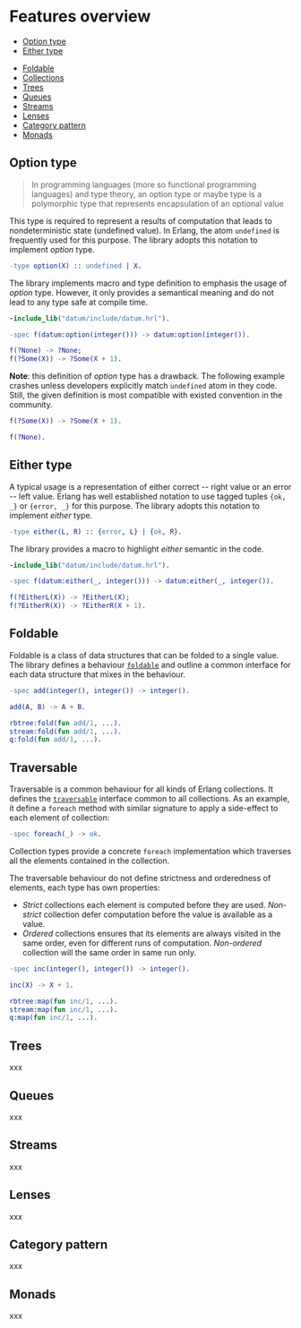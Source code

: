 # Features overview

* [Option type](#option-type)
* [Either type](#either-type)
<!-- * [Type safe cast](#type-safe-cast) -->
* [Foldable](#foldable)
* [Collections](#collections)
* [Trees](#trees)
* [Queues](#queues)
* [Streams](#stream)
* [Lenses](#lenses)
* [Category pattern](#category-pattern)
* [Monads](#monads)

## Option type

> In programming languages (more so functional programming languages) and type theory, an option type or maybe type is a polymorphic type that represents encapsulation of an optional value

This type is required to represent a results of computation that leads to nondeterministic state (undefined value). In Erlang, the atom `undefined` is frequently used for this purpose. The library adopts this notation to implement *option* type.

```erlang
-type option(X) :: undefined | X.
```

The library implements macro and type definition to emphasis the usage of *option* type. However, it only provides a semantical meaning and do not lead to any type safe at compile time. 

```erlang
-include_lib("datum/include/datum.hrl").

-spec f(datum:option(integer())) -> datum:option(integer()).

f(?None) -> ?None;    
f(?Some(X)) -> ?Some(X + 1).
```

**Note**: this definition of *option* type has a drawback. The following example crashes unless developers explicitly match `undefined` atom in they code. Still, the given definition is most compatible with existed convention in the community. 

```erlang
f(?Some(X)) -> ?Some(X + 1).

f(?None).
```

## Either type

A typical usage is a representation of either correct -- right value or an error -- left value. Erlang has well established notation to use tagged tuples `{ok, _}` or `{error, _}` for this purpose. The library adopts this notation to implement *either* type.

```erlang
-type either(L, R) :: {error, L} | {ok, R}.
```

The library provides a macro to highlight *either* semantic in the code.

```erlang
-include_lib("datum/include/datum.hrl").

-spec f(datum:either(_, integer())) -> datum:either(_, integer()).

f(?EitherL(X)) -> ?EitherL(X);    
f(?EitherR(X)) -> ?EitherR(X + 1).
```

<!--
## Type safe cast

TBD
-->

## Foldable

Foldable is a class of data structures that can be folded to a single value. The library defines a behaviour [`foldable`](src/foldable.erl) and outline a common interface for each data structure that mixes in the behaviour.

```erlang
-spec add(integer(), integer()) -> integer().

add(A, B) -> A + B.

rbtree:fold(fun add/1, ...).
stream:fold(fun add/1, ...).
q:fold(fun add/1, ...).
```

## Traversable

Traversable is a common behaviour for all kinds of Erlang collections. It defines the [`traversable`](src/traversable.erl) interface common to all collections. As an example, it define a `foreach` method with similar signature to apply a side-effect to each element of collection:

```erlang
-spec foreach(_) -> ok.
``` 
Collection types provide a concrete `foreach` implementation which traverses all the elements contained in the collection.    

The traversable behaviour do not define strictness and orderedness of elements, each type has own properties:

* *Strict* collections each element is computed before they are used. *Non-strict* collection defer computation before the value is available as a value.
* *Ordered* collections ensures that its elements are always visited in the same order, even for different runs of computation. *Non-ordered* collection will the same order in same run only.

```erlang
-spec inc(integer(), integer()) -> integer().

inc(X) -> X + 1.

rbtree:map(fun inc/1, ...).
stream:map(fun inc/1, ...).
q:map(fun inc/1, ...).
```

## Trees

xxx

## Queues

xxx


## Streams

xxx



## Lenses

xxx



## Category pattern

xxx



## Monads

xxx

